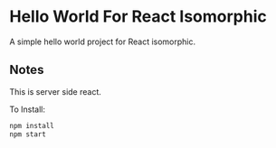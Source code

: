 # Hello World For React Isomorphic
A simple hello world project for React isomorphic.
## Notes
This is server side react.

To Install:

```bash
npm install
npm start
```
